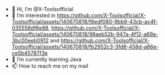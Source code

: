 - 👋 Hi, I’m @X-Toolsofficial
- 👀 I’m interested in  https://github.com/X-Toolsofficial/X-Toolsofficial/assets/140670818/f8edf080-9bb9-43cb-ac4f-035558df6e88, https://github.com/X-Toolsofficial/X-Toolsofficial/assets/140670818/98aeb52b-947a-4f12-a69a-3bc00eeb0912 and https://github.com/X-Toolsofficial/X-Toolsofficial/assets/140670818/fb2952c3-3fd8-458d-a86e-ce5b45787f3e
- 🌱 I’m currently learning Java
- 📫 How to reach me on my mail
